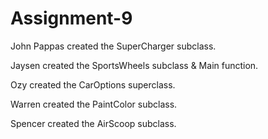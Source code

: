 # Assignment-9

John Pappas created the SuperCharger subclass.

Jaysen created the SportsWheels subclass & Main function.

Ozy created the CarOptions superclass.

Warren created the PaintColor subclass.

Spencer created the AirScoop subclass.
